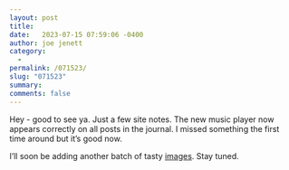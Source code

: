 ```yaml
---
layout: post
title:  
date:   2023-07-15 07:59:06 -0400
author: joe jenett
category:
  -  
permalink: /071523/
slug: "071523"
summary: 
comments: false
---
```

<p>
Hey - good to see ya. Just a few site notes. The new music player now appears correctly on all posts in the journal. I missed something the first time around but it’s good now.
</p>
<p>I’ll soon be adding another batch of tasty <a href="/images/">images</a>. Stay tuned. 
</p>
<a href="https://brid.gy/publish/mastodon"></a>
